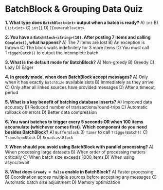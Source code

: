 # BatchBlock & Grouping Data Quiz

**1. What type does `BatchBlock<int>` output when a batch is ready?**
A) `int`
B) `List<int>`
C) `int[]`
D) `IEnumerable<int>`

**2. You have a `BatchBlock<string>(10)`. After posting 7 items and calling `Complete()`, what happens?**
A) The 7 items are lost
B) An exception is thrown
C) The block waits indefinitely for 3 more items
D) You must call `TriggerBatch()` to output the incomplete batch

**3. What is the default mode for BatchBlock?**
A) Non-greedy
B) Greedy
C) Lazy
D) Eager

**4. In greedy mode, when does BatchBlock accept messages?**
A) Only when it has exactly `batchSize` available slots
B) Immediately as they arrive
C) Only after all linked sources have provided messages
D) After a timeout period

**5. What is a key benefit of batching database inserts?**
A) Improved data accuracy
B) Reduced number of transactions/round-trips
C) Automatic rollback on errors
D) Better data compression

**6. You want batches to trigger every 5 seconds OR when 100 items accumulate (whichever comes first). Which component do you need besides BatchBlock?**
A) `BufferBlock`
B) `Timer` to call `TriggerBatch()`
C) `TransformBlock`
D) `BroadcastBlock`

**7. When should you avoid using BatchBlock with parallel processing?**
A) When processing large datasets
B) When order of processing matters critically
C) When batch size exceeds 1000 items
D) When using async/await

**8. What does `Greedy = false` enable in BatchBlock?**
A) Faster processing
B) Coordination across multiple sources before accepting any messages
C) Automatic batch size adjustment
D) Memory optimization
